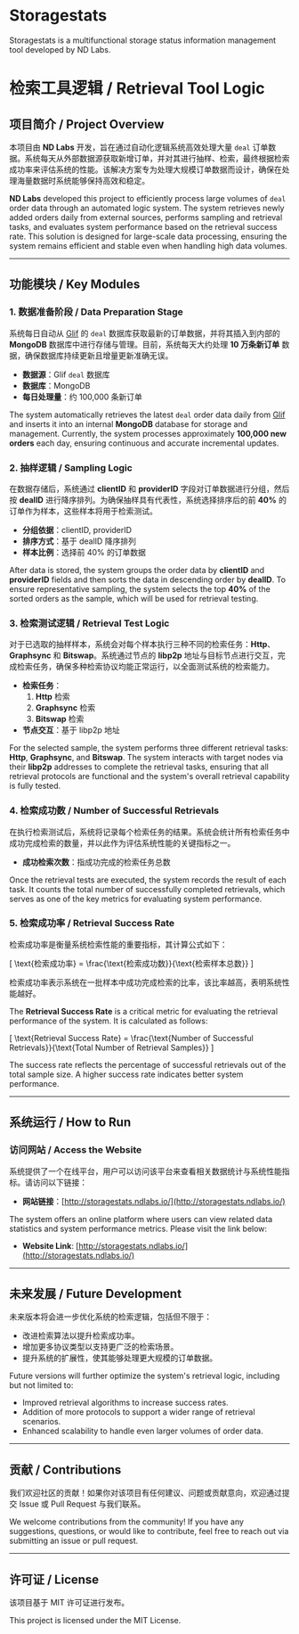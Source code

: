 # Storagestats
Storagestats is a multifunctional storage status information management tool developed by ND Labs.


# 检索工具逻辑 / Retrieval Tool Logic

## 项目简介 / Project Overview

本项目由 **ND Labs** 开发，旨在通过自动化逻辑系统高效处理大量 `deal` 订单数据。系统每天从外部数据源获取新增订单，并对其进行抽样、检索，最终根据检索成功率来评估系统的性能。该解决方案专为处理大规模订单数据而设计，确保在处理海量数据时系统能够保持高效和稳定。

**ND Labs** developed this project to efficiently process large volumes of `deal` order data through an automated logic system. The system retrieves newly added orders daily from external sources, performs sampling and retrieval tasks, and evaluates system performance based on the retrieval success rate. This solution is designed for large-scale data processing, ensuring the system remains efficient and stable even when handling high data volumes.

---

## 功能模块 / Key Modules

### 1. 数据准备阶段 / Data Preparation Stage

系统每日自动从 [Glif](https://marketdeals.s3.amazonaws.com/StateMarketDeals.json.zst) 的 `deal` 数据库获取最新的订单数据，并将其插入到内部的 **MongoDB** 数据库中进行存储与管理。目前，系统每天大约处理 **10 万条新订单** 数据，确保数据库持续更新且增量更新准确无误。

- **数据源**：Glif `deal` 数据库
- **数据库**：MongoDB
- **每日处理量**：约 100,000 条新订单

The system automatically retrieves the latest `deal` order data daily from [Glif](https://marketdeals.s3.amazonaws.com/StateMarketDeals.json.zst) and inserts it into an internal **MongoDB** database for storage and management. Currently, the system processes approximately **100,000 new orders** each day, ensuring continuous and accurate incremental updates.

### 2. 抽样逻辑 / Sampling Logic

在数据存储后，系统通过 **clientID** 和 **providerID** 字段对订单数据进行分组，然后按 **dealID** 进行降序排列。为确保抽样具有代表性，系统选择排序后的前 **40%** 的订单作为样本，这些样本将用于检索测试。

- **分组依据**：clientID, providerID
- **排序方式**：基于 dealID 降序排列
- **样本比例**：选择前 40% 的订单数据

After data is stored, the system groups the order data by **clientID** and **providerID** fields and then sorts the data in descending order by **dealID**. To ensure representative sampling, the system selects the top **40%** of the sorted orders as the sample, which will be used for retrieval testing.

### 3. 检索测试逻辑 / Retrieval Test Logic

对于已选取的抽样样本，系统会对每个样本执行三种不同的检索任务：**Http**、**Graphsync** 和 **Bitswap**。系统通过节点的 **libp2p** 地址与目标节点进行交互，完成检索任务，确保多种检索协议均能正常运行，以全面测试系统的检索能力。

- **检索任务**：
  1. **Http** 检索
  2. **Graphsync** 检索
  3. **Bitswap** 检索
- **节点交互**：基于 libp2p 地址

For the selected sample, the system performs three different retrieval tasks: **Http**, **Graphsync**, and **Bitswap**. The system interacts with target nodes via their **libp2p** addresses to complete the retrieval tasks, ensuring that all retrieval protocols are functional and the system's overall retrieval capability is fully tested.

### 4. 检索成功数 / Number of Successful Retrievals

在执行检索测试后，系统将记录每个检索任务的结果。系统会统计所有检索任务中成功完成检索的数量，并以此作为评估系统性能的关键指标之一。

- **成功检索次数**：指成功完成的检索任务总数

Once the retrieval tests are executed, the system records the result of each task. It counts the total number of successfully completed retrievals, which serves as one of the key metrics for evaluating system performance.

### 5. 检索成功率 / Retrieval Success Rate

检索成功率是衡量系统检索性能的重要指标，其计算公式如下：

\[
\text{检索成功率} = \frac{\text{检索成功数}}{\text{检索样本总数}}
\]

检索成功率表示系统在一批样本中成功完成检索的比率，该比率越高，表明系统性能越好。

The **Retrieval Success Rate** is a critical metric for evaluating the retrieval performance of the system. It is calculated as follows:

\[
\text{Retrieval Success Rate} = \frac{\text{Number of Successful Retrievals}}{\text{Total Number of Retrieval Samples}}
\]

The success rate reflects the percentage of successful retrievals out of the total sample size. A higher success rate indicates better system performance.

---

## 系统运行 / How to Run

### 访问网站 / Access the Website

系统提供了一个在线平台，用户可以访问该平台来查看相关数据统计与系统性能指标。请访问以下链接：

- **网站链接**：[http://storagestats.ndlabs.io/](http://storagestats.ndlabs.io/)

The system offers an online platform where users can view related data statistics and system performance metrics. Please visit the link below:

- **Website Link**: [http://storagestats.ndlabs.io/](http://storagestats.ndlabs.io/)

---

## 未来发展 / Future Development

未来版本将会进一步优化系统的检索逻辑，包括但不限于：
- 改进检索算法以提升检索成功率。
- 增加更多协议类型以支持更广泛的检索场景。
- 提升系统的扩展性，使其能够处理更大规模的订单数据。

Future versions will further optimize the system's retrieval logic, including but not limited to:
- Improved retrieval algorithms to increase success rates.
- Addition of more protocols to support a wider range of retrieval scenarios.
- Enhanced scalability to handle even larger volumes of order data.

---

## 贡献 / Contributions

我们欢迎社区的贡献！如果你对该项目有任何建议、问题或贡献意向，欢迎通过提交 Issue 或 Pull Request 与我们联系。

We welcome contributions from the community! If you have any suggestions, questions, or would like to contribute, feel free to reach out via submitting an issue or pull request.

---


## 许可证 / License

该项目基于 MIT 许可证进行发布。

This project is licensed under the MIT License.

